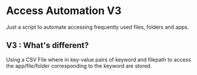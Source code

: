 # Access Automation V3

Just a script to automate accessing frequently used files, folders and apps.

## V3 : What's different?
Using a CSV File where in key-value pairs of keyword and filepath to access the app/file/folder corresponding to the keyword are stored.